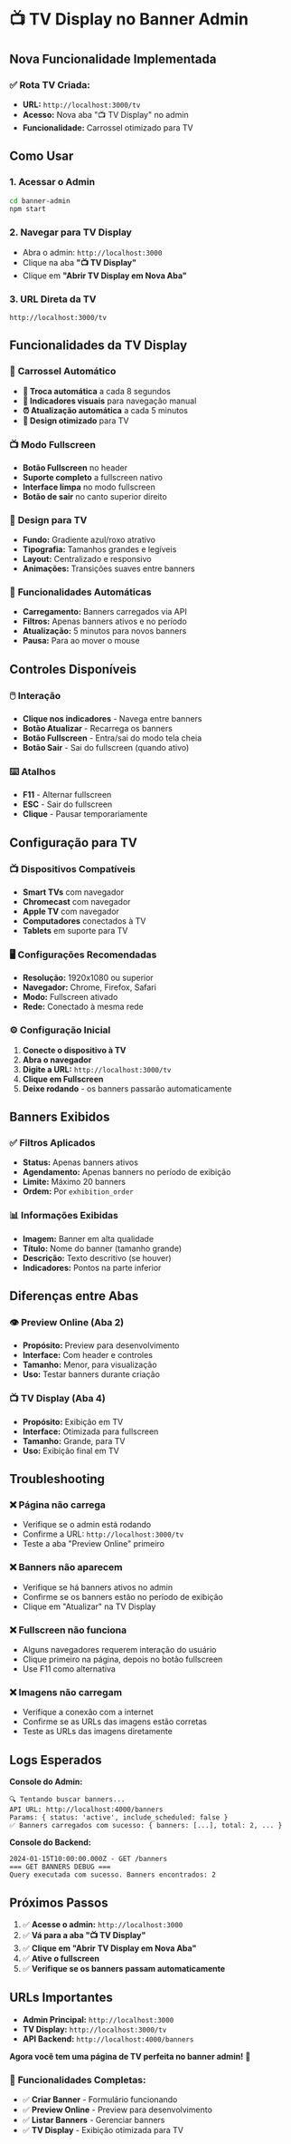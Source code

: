 # 📺 TV Display no Banner Admin

## Nova Funcionalidade Implementada

### ✅ **Rota TV Criada:**
- **URL:** `http://localhost:3000/tv`
- **Acesso:** Nova aba "📺 TV Display" no admin
- **Funcionalidade:** Carrossel otimizado para TV

## Como Usar

### 1. **Acessar o Admin**
```bash
cd banner-admin
npm start
```

### 2. **Navegar para TV Display**
- Abra o admin: `http://localhost:3000`
- Clique na aba **"📺 TV Display"**
- Clique em **"Abrir TV Display em Nova Aba"**

### 3. **URL Direta da TV**
```
http://localhost:3000/tv
```

## Funcionalidades da TV Display

### 🎠 **Carrossel Automático**
- **🔄 Troca automática** a cada 8 segundos
- **🎯 Indicadores visuais** para navegação manual
- **⏰ Atualização automática** a cada 5 minutos
- **🎨 Design otimizado** para TV

### 📺 **Modo Fullscreen**
- **Botão Fullscreen** no header
- **Suporte completo** a fullscreen nativo
- **Interface limpa** no modo fullscreen
- **Botão de sair** no canto superior direito

### 🎨 **Design para TV**
- **Fundo:** Gradiente azul/roxo atrativo
- **Tipografia:** Tamanhos grandes e legíveis
- **Layout:** Centralizado e responsivo
- **Animações:** Transições suaves entre banners

### 🔄 **Funcionalidades Automáticas**
- **Carregamento:** Banners carregados via API
- **Filtros:** Apenas banners ativos e no período
- **Atualização:** 5 minutos para novos banners
- **Pausa:** Para ao mover o mouse

## Controles Disponíveis

### 🖱️ **Interação**
- **Clique nos indicadores** - Navega entre banners
- **Botão Atualizar** - Recarrega os banners
- **Botão Fullscreen** - Entra/sai do modo tela cheia
- **Botão Sair** - Sai do fullscreen (quando ativo)

### ⌨️ **Atalhos**
- **F11** - Alternar fullscreen
- **ESC** - Sair do fullscreen
- **Clique** - Pausar temporariamente

## Configuração para TV

### 📺 **Dispositivos Compatíveis**
- **Smart TVs** com navegador
- **Chromecast** com navegador
- **Apple TV** com navegador
- **Computadores** conectados à TV
- **Tablets** em suporte para TV

### 🖥️ **Configurações Recomendadas**
- **Resolução:** 1920x1080 ou superior
- **Navegador:** Chrome, Firefox, Safari
- **Modo:** Fullscreen ativado
- **Rede:** Conectado à mesma rede

### ⚙️ **Configuração Inicial**
1. **Conecte o dispositivo à TV**
2. **Abra o navegador**
3. **Digite a URL:** `http://localhost:3000/tv`
4. **Clique em Fullscreen**
5. **Deixe rodando** - os banners passarão automaticamente

## Banners Exibidos

### ✅ **Filtros Aplicados**
- **Status:** Apenas banners ativos
- **Agendamento:** Apenas banners no período de exibição
- **Limite:** Máximo 20 banners
- **Ordem:** Por `exhibition_order`

### 📊 **Informações Exibidas**
- **Imagem:** Banner em alta qualidade
- **Título:** Nome do banner (tamanho grande)
- **Descrição:** Texto descritivo (se houver)
- **Indicadores:** Pontos na parte inferior

## Diferenças entre Abas

### 👁️ **Preview Online (Aba 2)**
- **Propósito:** Preview para desenvolvimento
- **Interface:** Com header e controles
- **Tamanho:** Menor, para visualização
- **Uso:** Testar banners durante criação

### 📺 **TV Display (Aba 4)**
- **Propósito:** Exibição em TV
- **Interface:** Otimizada para fullscreen
- **Tamanho:** Grande, para TV
- **Uso:** Exibição final em TV

## Troubleshooting

### ❌ **Página não carrega**
- Verifique se o admin está rodando
- Confirme a URL: `http://localhost:3000/tv`
- Teste a aba "Preview Online" primeiro

### ❌ **Banners não aparecem**
- Verifique se há banners ativos no admin
- Confirme se os banners estão no período de exibição
- Clique em "Atualizar" na TV Display

### ❌ **Fullscreen não funciona**
- Alguns navegadores requerem interação do usuário
- Clique primeiro na página, depois no botão fullscreen
- Use F11 como alternativa

### ❌ **Imagens não carregam**
- Verifique a conexão com a internet
- Confirme se as URLs das imagens estão corretas
- Teste as URLs das imagens diretamente

## Logs Esperados

**Console do Admin:**
```
🔍 Tentando buscar banners...
API URL: http://localhost:4000/banners
Params: { status: 'active', include_scheduled: false }
✅ Banners carregados com sucesso: { banners: [...], total: 2, ... }
```

**Console do Backend:**
```
2024-01-15T10:00:00.000Z - GET /banners
=== GET BANNERS DEBUG ===
Query executada com sucesso. Banners encontrados: 2
```

## Próximos Passos

1. ✅ **Acesse o admin:** `http://localhost:3000`
2. ✅ **Vá para a aba "📺 TV Display"**
3. ✅ **Clique em "Abrir TV Display em Nova Aba"**
4. ✅ **Ative o fullscreen**
5. ✅ **Verifique se os banners passam automaticamente**

## URLs Importantes

- **Admin Principal:** `http://localhost:3000`
- **TV Display:** `http://localhost:3000/tv`
- **API Backend:** `http://localhost:4000/banners`

**Agora você tem uma página de TV perfeita no banner admin!** 🎉

### 🎯 **Funcionalidades Completas:**
- ✅ **Criar Banner** - Formulário funcionando
- ✅ **Preview Online** - Preview para desenvolvimento
- ✅ **Listar Banners** - Gerenciar banners
- ✅ **TV Display** - Exibição otimizada para TV
